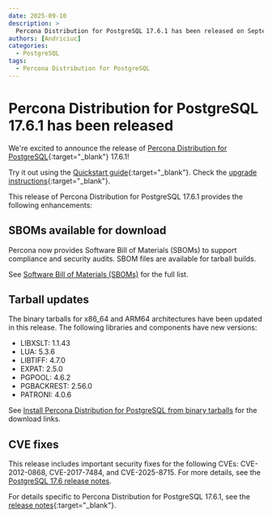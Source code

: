 ```yaml
---
date: 2025-09-10
description: >
  Percona Distribution for PostgreSQL 17.6.1 has been released on September 10, 2025.
authors: [Andriciuc]
categories:
  - PostgreSQL
tags:
  - Percona Distribution for PostgreSQL
---
```


# Percona Distribution for PostgreSQL 17.6.1 has been released

<!-- more -->

We're excited to announce the release of [Percona Distribution for PostgreSQL](https://docs.percona.com/postgresql/17/index.html){:target="_blank"} 17.6.1!

Try it out using the [Quickstart guide](https://docs.percona.com/postgresql/17/installing.html){:target="_blank"}. Check the [upgrade instructions](https://docs.percona.com/postgresql/17/major-upgrade.html){:target="_blank"}.

This release of Percona Distribution for PostgreSQL 17.6.1 provides the following enhancements:

## SBOMs available for download

Percona now provides Software Bill of Materials (SBOMs) to support compliance and security audits. SBOM files are available for tarball builds.

See [Software Bill of Materials (SBOMs)](https://docs.percona.com/postgresql/17/sboms.html) for the full list.

## Tarball updates

The binary tarballs for x86_64 and ARM64 architectures have been updated in this release. The following libraries and components have new versions:

- LIBXSLT: 1.1.43
- LUA: 5.3.6
- LIBTIFF: 4.7.0
- EXPAT: 2.5.0
- PGPOOL: 4.6.2
- PGBACKREST: 2.56.0
- PATRONI: 4.0.6

See [Install Percona Distribution for PostgreSQL from binary tarballs](https://docs.percona.com/postgresql/17/tarball.html) for the download links.

## CVE fixes

This release includes important security fixes for the following CVEs: CVE-2012-0868, CVE-2017-7484, and CVE-2025-8715. For more details, see the [PostgreSQL 17.6 release notes](https://www.postgresql.org/docs/release/17.6/).

For details specific to Percona Distribution for PostgreSQL 17.6.1, see the [release notes](https://docs.percona.com/postgresql/17/release-notes/release-notes-v17.6.1.html){:target="_blank"}.
